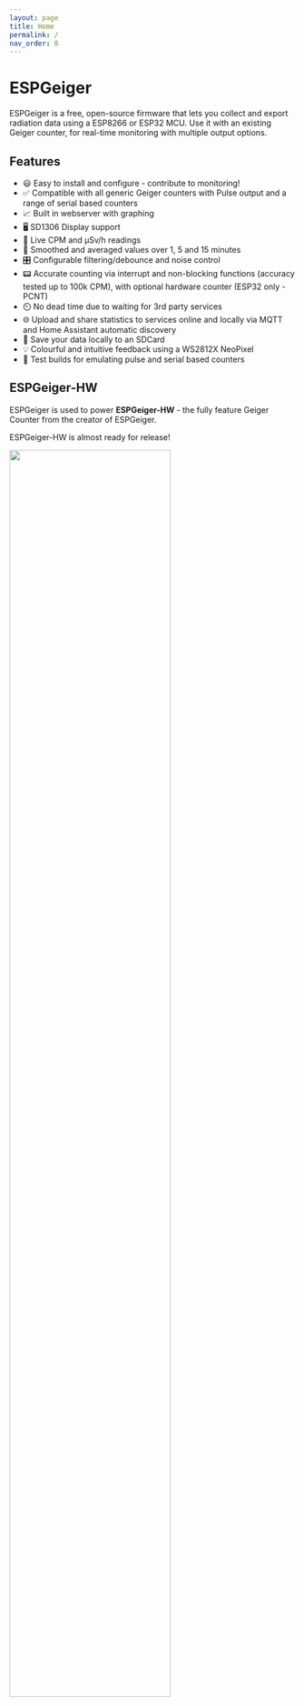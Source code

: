 ```yaml
---
layout: page
title: Home
permalink: /
nav_order: 0
---
```


# ESPGeiger

ESPGeiger is a free, open-source firmware that lets you collect and export radiation data using a ESP8266 or ESP32 MCU. Use it with an existing Geiger counter, for real-time monitoring with multiple output options.

## Features
- 😃 Easy to install and configure - contribute to monitoring!
- ✅ Compatible with all generic Geiger counters with Pulse output and a range of serial based counters
- 📈 Built in webserver with graphing
- 🖥️ SD1306 Display support
- 🔴 Live CPM and μSv/h readings
- 🔢 Smoothed and averaged values over 1, 5 and 15 minutes
- 🎛️ Configurable filtering/debounce and noise control
- 📟 Accurate counting via interrupt and non-blocking functions (accuracy tested up to 100k CPM), with optional hardware counter (ESP32 only - PCNT)
- ⏲️ No dead time due to waiting for 3rd party services
- 🌐 Upload and share statistics to services online and locally via MQTT and Home Assistant automatic discovery
- 💾 Save your data locally to an SDCard
- 💡 Colourful and intuitive feedback using a WS2812X NeoPixel
- 🚧 Test builds for emulating pulse and serial based counters

## ESPGeiger-HW

ESPGeiger is used to power __ESPGeiger-HW__ - the fully feature Geiger Counter from the creator of ESPGeiger.

ESPGeiger-HW is almost ready for release!

<img src="../img/ESPGeiger-HW-STS-5.jpg" width="75%"/>